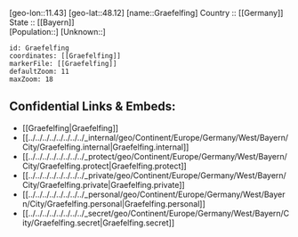 ﻿---
location: [48.12,11.43] 
mapzoom: [7,12] 
mapmarker: city 
type: City
tags:
- geo/City


SpocWebEntityId: 30622
isDeleted: false
confidential: public

---
[geo-lon::11.43] 
[geo-lat::48.12] 
[name::Graefelfing] 
Country :: [[Germany]]  
State :: [[Bayern]]  
[Population::] 
[Unknown::] 


```leaflet
id: Graefelfing
coordinates: [[Graefelfing]] 
markerFile: [[Graefelfing]] 
defaultZoom: 11 
maxZoom: 18
```


## Confidential Links & Embeds: 
- [[Graefelfing|Graefelfing]]  
- [[../../../../../../../../_internal/geo/Continent/Europe/Germany/West/Bayern/City/Graefelfing.internal|Graefelfing.internal]] 
- [[../../../../../../../../_protect/geo/Continent/Europe/Germany/West/Bayern/City/Graefelfing.protect|Graefelfing.protect]] 
- [[../../../../../../../../_private/geo/Continent/Europe/Germany/West/Bayern/City/Graefelfing.private|Graefelfing.private]] 
- [[../../../../../../../../_personal/geo/Continent/Europe/Germany/West/Bayern/City/Graefelfing.personal|Graefelfing.personal]] 
- [[../../../../../../../../_secret/geo/Continent/Europe/Germany/West/Bayern/City/Graefelfing.secret|Graefelfing.secret]] 
